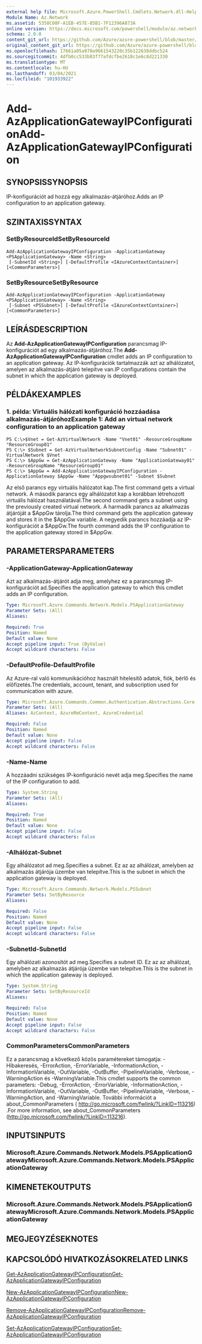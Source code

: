 ```yaml
---
external help file: Microsoft.Azure.PowerShell.Cmdlets.Network.dll-Help.xml
Module Name: Az.Network
ms.assetid: 5358C08F-A1EB-457E-85B1-7F12396A873A
online version: https://docs.microsoft.com/powershell/module/az.network/add-azapplicationgatewayipconfiguration
schema: 2.0.0
content_git_url: https://github.com/Azure/azure-powershell/blob/master/src/Network/Network/help/Add-AzApplicationGatewayIPConfiguration.md
original_content_git_url: https://github.com/Azure/azure-powershell/blob/master/src/Network/Network/help/Add-AzApplicationGatewayIPConfiguration.md
ms.openlocfilehash: 17661a05a970a9661543220c35b122638ddbc524
ms.sourcegitcommit: 4dfb0cc533b83f77afdcfbe2618c1e6c8d221330
ms.translationtype: MT
ms.contentlocale: hu-HU
ms.lasthandoff: 03/04/2021
ms.locfileid: "101933922"
---
```

# <span data-ttu-id="c309b-101">Add-AzApplicationGatewayIPConfiguration</span><span class="sxs-lookup"><span data-stu-id="c309b-101">Add-AzApplicationGatewayIPConfiguration</span></span>

## <span data-ttu-id="c309b-102">SYNOPSIS</span><span class="sxs-lookup"><span data-stu-id="c309b-102">SYNOPSIS</span></span>
<span data-ttu-id="c309b-103">IP-konfigurációt ad hozzá egy alkalmazás-átjáróhoz.</span><span class="sxs-lookup"><span data-stu-id="c309b-103">Adds an IP configuration to an application gateway.</span></span>

## <span data-ttu-id="c309b-104">SZINTAXIS</span><span class="sxs-lookup"><span data-stu-id="c309b-104">SYNTAX</span></span>

### <span data-ttu-id="c309b-105">SetByResourceId</span><span class="sxs-lookup"><span data-stu-id="c309b-105">SetByResourceId</span></span>
```
Add-AzApplicationGatewayIPConfiguration -ApplicationGateway <PSApplicationGateway> -Name <String>
 [-SubnetId <String>] [-DefaultProfile <IAzureContextContainer>] [<CommonParameters>]
```

### <span data-ttu-id="c309b-106">SetByResource</span><span class="sxs-lookup"><span data-stu-id="c309b-106">SetByResource</span></span>
```
Add-AzApplicationGatewayIPConfiguration -ApplicationGateway <PSApplicationGateway> -Name <String>
 [-Subnet <PSSubnet>] [-DefaultProfile <IAzureContextContainer>] [<CommonParameters>]
```

## <span data-ttu-id="c309b-107">LEÍRÁS</span><span class="sxs-lookup"><span data-stu-id="c309b-107">DESCRIPTION</span></span>
<span data-ttu-id="c309b-108">Az **Add-AzApplicationGatewayIPConfiguration** parancsmag IP-konfigurációt ad egy alkalmazás-átjáróhoz.</span><span class="sxs-lookup"><span data-stu-id="c309b-108">The **Add-AzApplicationGatewayIPConfiguration** cmdlet adds an IP configuration to an application gateway.</span></span>
<span data-ttu-id="c309b-109">Az IP-konfigurációk tartalmazzák azt az alhálózatot, amelyen az alkalmazás-átjáró telepítve van.</span><span class="sxs-lookup"><span data-stu-id="c309b-109">IP configurations contain the subnet in which the application gateway is deployed.</span></span>

## <span data-ttu-id="c309b-110">PÉLDÁK</span><span class="sxs-lookup"><span data-stu-id="c309b-110">EXAMPLES</span></span>

### <span data-ttu-id="c309b-111">1. példa: Virtuális hálózati konfiguráció hozzáadása alkalmazás-átjáróhoz</span><span class="sxs-lookup"><span data-stu-id="c309b-111">Example 1: Add an virtual network configuration to an application gateway</span></span>
```
PS C:\>$Vnet = Get-AzVirtualNetwork -Name "Vnet01" -ResourceGroupName "ResourceGroup01"
PS C:\> $Subnet = Get-AzVirtualNetworkSubnetConfig -Name "Subnet01" -VirtualNetwork $Vnet 
PS C:\> $AppGw = Get-AzApplicationGateway -Name "ApplicationGateway01" -ResourceGroupName "ResourceGroup01"
PS C:\> $AppGw = Add-AzApplicationGatewayIPConfiguration -ApplicationGateway $AppGw -Name "Appgwsubnet01" -Subnet $Subnet
```

<span data-ttu-id="c309b-112">Az első parancs egy virtuális hálózatot kap.</span><span class="sxs-lookup"><span data-stu-id="c309b-112">The first command gets a virtual network.</span></span>
<span data-ttu-id="c309b-113">A második parancs egy alhálózatot kap a korábban létrehozott virtuális hálózat használatával.</span><span class="sxs-lookup"><span data-stu-id="c309b-113">The second command gets a subnet using the previously created virtual network.</span></span>
<span data-ttu-id="c309b-114">A harmadik parancs az alkalmazás átjáróját a $AppGw tárolja.</span><span class="sxs-lookup"><span data-stu-id="c309b-114">The third command gets the application gateway and stores it in the $AppGw variable.</span></span>
<span data-ttu-id="c309b-115">A negyedik parancs hozzáadja az IP-konfigurációt a $AppGw.</span><span class="sxs-lookup"><span data-stu-id="c309b-115">The fourth command adds the IP configuration to the application gateway stored in $AppGw.</span></span>

## <span data-ttu-id="c309b-116">PARAMETERS</span><span class="sxs-lookup"><span data-stu-id="c309b-116">PARAMETERS</span></span>

### <span data-ttu-id="c309b-117">-ApplicationGateway</span><span class="sxs-lookup"><span data-stu-id="c309b-117">-ApplicationGateway</span></span>
<span data-ttu-id="c309b-118">Azt az alkalmazás-átjárót adja meg, amelyhez ez a parancsmag IP-konfigurációt ad.</span><span class="sxs-lookup"><span data-stu-id="c309b-118">Specifies the application gateway to which this cmdlet adds an IP configuration.</span></span>

```yaml
Type: Microsoft.Azure.Commands.Network.Models.PSApplicationGateway
Parameter Sets: (All)
Aliases:

Required: True
Position: Named
Default value: None
Accept pipeline input: True (ByValue)
Accept wildcard characters: False
```

### <span data-ttu-id="c309b-119">-DefaultProfile</span><span class="sxs-lookup"><span data-stu-id="c309b-119">-DefaultProfile</span></span>
<span data-ttu-id="c309b-120">Az Azure-ral való kommunikációhoz használt hitelesítő adatok, fiók, bérlő és előfizetés.</span><span class="sxs-lookup"><span data-stu-id="c309b-120">The credentials, account, tenant, and subscription used for communication with azure.</span></span>

```yaml
Type: Microsoft.Azure.Commands.Common.Authentication.Abstractions.Core.IAzureContextContainer
Parameter Sets: (All)
Aliases: AzContext, AzureRmContext, AzureCredential

Required: False
Position: Named
Default value: None
Accept pipeline input: False
Accept wildcard characters: False
```

### <span data-ttu-id="c309b-121">-Name</span><span class="sxs-lookup"><span data-stu-id="c309b-121">-Name</span></span>
<span data-ttu-id="c309b-122">A hozzáadni szükséges IP-konfiguráció nevét adja meg.</span><span class="sxs-lookup"><span data-stu-id="c309b-122">Specifies the name of the IP configuration to add.</span></span>

```yaml
Type: System.String
Parameter Sets: (All)
Aliases:

Required: True
Position: Named
Default value: None
Accept pipeline input: False
Accept wildcard characters: False
```

### <span data-ttu-id="c309b-123">-Alhálózat</span><span class="sxs-lookup"><span data-stu-id="c309b-123">-Subnet</span></span>
<span data-ttu-id="c309b-124">Egy alhálózatot ad meg.</span><span class="sxs-lookup"><span data-stu-id="c309b-124">Specifies a subnet.</span></span>
<span data-ttu-id="c309b-125">Ez az az alhálózat, amelyben az alkalmazás átjárója üzembe van telepítve.</span><span class="sxs-lookup"><span data-stu-id="c309b-125">This is the subnet in which the application gateway is deployed.</span></span>

```yaml
Type: Microsoft.Azure.Commands.Network.Models.PSSubnet
Parameter Sets: SetByResource
Aliases:

Required: False
Position: Named
Default value: None
Accept pipeline input: False
Accept wildcard characters: False
```

### <span data-ttu-id="c309b-126">-SubnetId</span><span class="sxs-lookup"><span data-stu-id="c309b-126">-SubnetId</span></span>
<span data-ttu-id="c309b-127">Egy alhálózati azonosítót ad meg.</span><span class="sxs-lookup"><span data-stu-id="c309b-127">Specifies a subnet ID.</span></span>
<span data-ttu-id="c309b-128">Ez az az alhálózat, amelyben az alkalmazás átjárója üzembe van telepítve.</span><span class="sxs-lookup"><span data-stu-id="c309b-128">This is the subnet in which the application gateway is deployed.</span></span>

```yaml
Type: System.String
Parameter Sets: SetByResourceId
Aliases:

Required: False
Position: Named
Default value: None
Accept pipeline input: False
Accept wildcard characters: False
```

### <span data-ttu-id="c309b-129">CommonParameters</span><span class="sxs-lookup"><span data-stu-id="c309b-129">CommonParameters</span></span>
<span data-ttu-id="c309b-130">Ez a parancsmag a következő közös paramétereket támogatja: -Hibakeresés, -ErrorAction, -ErrorVariable, -InformationAction, -InformationVariable, -OutVariable, -OutBuffer, -PipelineVariable, -Verbose, -WarningAction és -WarningVariable.</span><span class="sxs-lookup"><span data-stu-id="c309b-130">This cmdlet supports the common parameters: -Debug, -ErrorAction, -ErrorVariable, -InformationAction, -InformationVariable, -OutVariable, -OutBuffer, -PipelineVariable, -Verbose, -WarningAction, and -WarningVariable.</span></span> <span data-ttu-id="c309b-131">További információt a about_CommonParameters ( http://go.microsoft.com/fwlink/?LinkID=113216) .</span><span class="sxs-lookup"><span data-stu-id="c309b-131">For more information, see about_CommonParameters (http://go.microsoft.com/fwlink/?LinkID=113216).</span></span>

## <span data-ttu-id="c309b-132">INPUTS</span><span class="sxs-lookup"><span data-stu-id="c309b-132">INPUTS</span></span>

### <span data-ttu-id="c309b-133">Microsoft.Azure.Commands.Network.Models.PSApplicationGateway</span><span class="sxs-lookup"><span data-stu-id="c309b-133">Microsoft.Azure.Commands.Network.Models.PSApplicationGateway</span></span>

## <span data-ttu-id="c309b-134">KIMENETEK</span><span class="sxs-lookup"><span data-stu-id="c309b-134">OUTPUTS</span></span>

### <span data-ttu-id="c309b-135">Microsoft.Azure.Commands.Network.Models.PSApplicationGateway</span><span class="sxs-lookup"><span data-stu-id="c309b-135">Microsoft.Azure.Commands.Network.Models.PSApplicationGateway</span></span>

## <span data-ttu-id="c309b-136">MEGJEGYZÉSEK</span><span class="sxs-lookup"><span data-stu-id="c309b-136">NOTES</span></span>

## <span data-ttu-id="c309b-137">KAPCSOLÓDÓ HIVATKOZÁSOK</span><span class="sxs-lookup"><span data-stu-id="c309b-137">RELATED LINKS</span></span>

[<span data-ttu-id="c309b-138">Get-AzApplicationGatewayIPConfiguration</span><span class="sxs-lookup"><span data-stu-id="c309b-138">Get-AzApplicationGatewayIPConfiguration</span></span>](./Get-AzApplicationGatewayIPConfiguration.md)

[<span data-ttu-id="c309b-139">New-AzApplicationGatewayIPConfiguration</span><span class="sxs-lookup"><span data-stu-id="c309b-139">New-AzApplicationGatewayIPConfiguration</span></span>](./New-AzApplicationGatewayIPConfiguration.md)

[<span data-ttu-id="c309b-140">Remove-AzApplicationGatewayIPConfiguration</span><span class="sxs-lookup"><span data-stu-id="c309b-140">Remove-AzApplicationGatewayIPConfiguration</span></span>](./Remove-AzApplicationGatewayIPConfiguration.md)

[<span data-ttu-id="c309b-141">Set-AzApplicationGatewayIPConfiguration</span><span class="sxs-lookup"><span data-stu-id="c309b-141">Set-AzApplicationGatewayIPConfiguration</span></span>](./Set-AzApplicationGatewayIPConfiguration.md)


